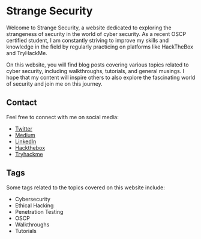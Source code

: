 # Strange Security

Welcome to Strange Security, a website dedicated to exploring the strangeness of security in the world of cyber security. As a recent OSCP certified student, I am constantly striving to improve my skills and knowledge in the field by regularly practicing on platforms like HackTheBox and TryHackMe.

On this website, you will find blog posts covering various topics related to cyber security, including walkthroughs, tutorials, and general musings. I hope that my content will inspire others to also explore the fascinating world of security and join me on this journey.

## Contact

Feel free to connect with me on social media:

- [Twitter](https://twitter.com/YourTwitterHandle)
- [Medium](https://medium.com/@YourMediumHandle)
- [LinkedIn](https://www.linkedin.com/in/YourLinkedInProfile)
- [Hackthebox](https://app.hackthebox.com/profile/951050)
- [Tryhackme](https://tryhackme.com/p/Strange000)

## Tags

Some tags related to the topics covered on this website include:

- Cybersecurity
- Ethical Hacking
- Penetration Testing
- OSCP
- Walkthroughs
- Tutorials
